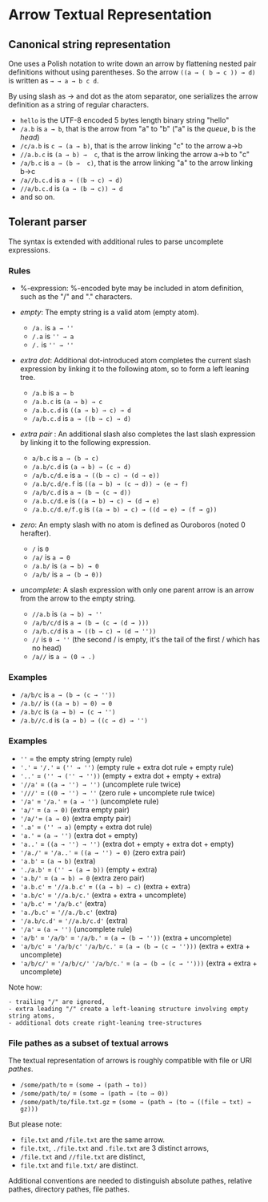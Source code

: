 # Arrow Textual Representation

## Canonical string representation

One uses a Polish notation to write down an arrow by flattening nested pair definitions without using parentheses. So the arrow `((a → ( b → c )) → d)` is written as `→ → a → b c d`.

By using slash as → and dot as the atom separator, one serializes the arrow definition as a string of regular characters.

* `hello` is the UTF-8 encoded 5 bytes length binary string "hello"
* `/a.b` is `a → b`, that is the arrow from "a" to "b" ("a" is the _queue_, b is the _head_)
* `/c/a.b` is `c → (a → b)`, that is the arrow linking "c" to the arrow a→b
* `//a.b.c` is `(a → b) →  c`, that is the arrow linking the arrow a→b to "c"
* `/a/b.c` is `a → (b →  c)`, that is the arrow linking "a" to the arrow linking b→c
* `/a//b.c.d` is `a → ((b → c) → d)`
* `//a/b.c.d` is `(a → (b → c)) → d`
* and so on.

## Tolerant parser

The syntax is extended with additional rules to parse uncomplete expressions.

### Rules

* %-expression: %-encoded byte may be included in atom definition, such as the "/" and "." characters.

* _empty_: The empty string is a valid atom (empty atom).
  * `/a.` is `a → ''`
  * `/.a` is `'' → a`
  * `/.` is `'' → ''`

* _extra dot_: Additional dot-introduced atom completes the current slash expression by linking it to the following atom, so to form a left leaning tree.
  * `/a.b` is `a → b`
  * `/a.b.c` is `(a → b) → c`
  * `/a.b.c.d` is `((a → b) → c) → d`
  * `/a/b.c.d` is `a → ((b → c) → d)`

* _extra pair_ : An additional slash also completes the last slash expression by linking it to the following expression.
  * `a/b.c` is `a → (b → c)`
  * `/a.b/c.d` is `(a → b) → (c → d)`
  * `/a/b.c/d.e` is `a → ((b → c) → (d → e))`
  * `/a.b/c.d/e.f` is `((a → b) → (c → d)) → (e → f)`
  * `/a/b/c.d` is `a → (b → (c → d))`
  * `/a.b.c/d.e` is `((a → b) → c) → (d → e)`
  * `/a.b.c/d.e/f.g` is `((a → b) → c) → ((d → e) → (f → g))`

* _zero_: An empty slash with no atom is defined as Ouroboros (noted 0 herafter).
  * `/` is `0`
  * `/a/` is `a → 0`
  * `/a.b/` is `(a → b) → 0`
  * `/a/b/` is `a → (b → 0))`

* _uncomplete_: A slash expression with only one parent arrow is an arrow from the arrow to the empty string.
  * `//a.b` is `(a → b) → ''`
  * `/a/b/c/d` is `a → (b → (c → (d → )))`
  * `/a/b.c/d` is `a → ((b → c) → (d → ''))`
  * `//` is `0 → ''` (the second / is empty, it's the tail of the first / which has no head)
  * `/a//` is `a → (0 → .)`
 
### Examples

* `/a/b/c` is `a → (b → (c → ''))`
* `/a.b//` is `((a → b) → 0) → 0`
* `/a.b/c` is `(a → b) → (c → '')`
* `/a.b//c.d` is `(a → b) → ((c → d) → '')`


### Examples

* `''` = the empty string (empty rule)
* `'.'` = `'/.'` = `('' → '')` (empty rule + extra dot rule + empty rule)
* `'..'` = `('' → ('' → ''))` (empty + extra dot + empty + extra)
* `'//a'` = `((a → '') → '')` (uncomplete rule twice)
* `'///'` = `((0 → '') → ''` (zero rule + uncomplete rule twice)
* `'/a'` = `'/a.'` = `(a → '')` (uncomplete rule)
* `'a/'` = `(a → 0)`  (extra empty pair)
* `'/a/'`= `(a → 0)` (extra empty pair)
* `'.a'` = `('' → a)` (empty + extra dot rule)
* `'a.'` = `(a → '')` (extra dot + empty)
* `'a..'` = `((a → '') → '')` (extra dot + empty + extra dot + empty)
* `'/a./'` = `'/a..'` = `((a → '') → 0)` (zero extra pair)
* `'a.b'` = `(a → b)` (extra)
* `'./a.b'` = `('' → (a → b))` (empty + extra)
* `'a.b/'` = `(a → b) → 0` (extra zero pair)
* `'a.b.c'` = `'//a.b.c'` = `((a → b) → c)` (extra + extra)
* `'a.b/c'` = `'//a.b/c.'` (extra + extra + uncomplete)
* `'a/b.c'` = `'/a/b.c'` (extra)
* `'a./b.c'` = `'//a./b.c'` (extra)
* `'/a.b/c.d'` = `'//a.b/c.d'` (extra)
* `'/a'` = `(a → '')` (uncomplete rule)
* `'a/b'` = `'/a/b'` = `'/a/b.'` = `(a → (b → ''))` (extra + uncomplete)
* `'a/b/c'` = `'/a/b/c'` `'/a/b/c.'` = `(a → (b → (c → '')))` (extra + extra + uncomplete)
* `'a/b/c/'` = `'/a/b/c/'` `'/a/b/c.'` = `(a → (b → (c → '')))` (extra + extra + uncomplete)

Note how:

    - trailing "/" are ignored,
    - extra leading "/" create a left-leaning structure involving empty string atoms, 
    - additional dots create right-leaning tree-structures

### File pathes as a subset of textual arrows

The textual representation of arrows is roughly compatible with file or URI _pathes_.

* `/some/path/to` = `(some → (path → to))`
* `/some/path/to/` = `(some → (path → (to → 0))`
* `/some/path/to/file.txt.gz` = `(some → (path → (to → ((file → txt) → gz)))`

But please note:

* `file.txt` and `/file.txt` are the same arrow.
* `file.txt`, `./file.txt` and `.file.txt` are 3 distinct arrows,
* `/file.txt` and `//file.txt` are distinct,
* `file.txt` and `file.txt/` are distinct.

Additional conventions are needed to distinguish absolute pathes, relative pathes, directory pathes, file pathes.
